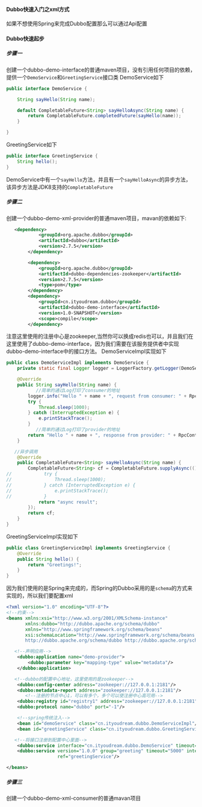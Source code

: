 #### Dubbo快速入门之xml方式
如果不想使用Spring来完成Dubbo配置那么可以通过Api配置

#### Dubbo快速起步
##### 步骤一
创建一个dubbo-demo-interface的普通maven项目，没有引用任何项目的依赖，提供一个`DemoService`和`GreetingService`接口类
DemoService如下
```java
public interface DemoService {

    String sayHello(String name);

    default CompletableFuture<String> sayHelloAsync(String name) {
        return CompletableFuture.completedFuture(sayHello(name));
    }

}
```
GreetingService如下
```java
public interface GreetingService {
    String hello();
}
```
DemoService中有一个`sayHello`方法，并且有一个`sayHelloAsync`的异步方法，该异步方法是JDK8支持的`CompletableFuture`

##### 步骤二
创建一个dubbo-demo-xml-provider的普通maven项目，mavan的依赖如下:
```xml
   <dependency>
            <groupId>org.apache.dubbo</groupId>
            <artifactId>dubbo</artifactId>
            <version>2.7.5</version>
        </dependency>

        <dependency>
            <groupId>org.apache.dubbo</groupId>
            <artifactId>dubbo-dependencies-zookeeper</artifactId>
            <version>2.7.5</version>
            <type>pom</type>
        </dependency>
        <dependency>
            <groupId>cn.ityoudream.dubbo</groupId>
            <artifactId>dubbo-demo-interface</artifactId>
            <version>1.0-SNAPSHOT</version>
            <scope>compile</scope>
        </dependency>
```

注意这里使用的注册中心是zookeeper,当然你可以换成redis也可以，并且我们在这里使用了dubbo-demo-interface，因为我们需要在该服务提供者中实现dubbo-demo-interface中的接口方法。
DemoServiceImpl实现如下
```java
public class DemoServiceImpl implements DemoService {
    private static final Logger logger = LoggerFactory.getLogger(DemoServiceImpl.class);

    @Override
    public String sayHello(String name) {
           //简单的通过Log打印了consumer的地址
        logger.info("Hello " + name + ", request from consumer: " + RpcContext.getContext().getRemoteAddress());
        try {
            Thread.sleep(1000);
        } catch (InterruptedException e) {
            e.printStackTrace();
        }
           //简单的通过Log打印了provider的地址
        return "Hello " + name + ", response from provider: " + RpcContext.getContext().getLocalAddress();
    }

   //异步调用
    @Override
    public CompletableFuture<String> sayHelloAsync(String name) {
        CompletableFuture<String> cf = CompletableFuture.supplyAsync(() -> {
//            try {
//                Thread.sleep(1000);
//            } catch (InterruptedException e) {
//                e.printStackTrace();
//            }
            return "async result";
        });
        return cf;
    }
}

```
GreetingServiceImpl实现如下
```java
public class GreetingServiceImpl implements GreetingService {
    @Override
    public String hello() {
        return "Greetings!";
    }
}

```
因为我们使用的是Spring来完成的，而Spring的Dubbo采用的是`schema`的方式来实现的，所以我们要配置xml
```xml
<?xml version="1.0" encoding="UTF-8"?>
<!--约束-->
<beans xmlns:xsi="http://www.w3.org/2001/XMLSchema-instance"
       xmlns:dubbo="http://dubbo.apache.org/schema/dubbo"
       xmlns="http://www.springframework.org/schema/beans"
       xsi:schemaLocation="http://www.springframework.org/schema/beans http://www.springframework.org/schema/beans/spring-beans-4.3.xsd
       http://dubbo.apache.org/schema/dubbo http://dubbo.apache.org/schema/dubbo/dubbo.xsd">

   <!--声明应用-->
    <dubbo:application name="demo-provider">
        <dubbo:parameter key="mapping-type" value="metadata"/>
    </dubbo:application>

   <!--dubbo的配置中心地址，这里使用的是zookeeper-->
    <dubbo:config-center address="zookeeper://127.0.0.1:2181"/>
    <dubbo:metadata-report address="zookeeper://127.0.0.1:2181"/>
       <!--注册的节点中心1，可以有多个，多个可以使注册中心高可用-->
    <dubbo:registry id="registry1" address="zookeeper://127.0.0.1:2181"/>
    <dubbo:protocol name="dubbo" port="-1"/>

    <!--spring传统注入-->
    <bean id="demoService" class="cn.ityoudream.dubbo.DemoServiceImpl"/>
    <bean id="greetingService" class="cn.ityoudream.dubbo.GreetingServiceImpl"/>

   <!--将接口注册到配置中心里面-->
    <dubbo:service interface="cn.ityoudream.dubbo.DemoService" timeout="3000" ref="demoService" registry="registry1"/>
    <dubbo:service version="1.0.0" group="greeting" timeout="5000" interface="cn.ityoudream.dubbo.GreetingService"
                   ref="greetingService"/>

</beans>

```

##### 步骤三
创建一个dubbo-demo-xml-consumer的普通mavan项目




